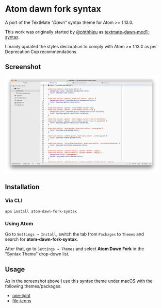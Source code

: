 # Atom dawn fork syntax

A port of the TextMate *"Dawn"* syntax theme for Atom >= 1.13.0.

This work was originally started by [@phthhieu](https://github.com/phthhieu) as [textmate-dawn-mod1-syntax](https://github.com/phthhieu/textmate-dawn-mod1-syntax).

I mainly updated the styles declaration to comply with Atom >= 1.13.0 as per Deprecation Cop recommendations.

## Screenshot

![Screenshot of atom-dawn-syntax](/screenshot.png)

## Installation

### Via CLI

```
apm install atom-dawn-fork-syntax
```

### Using Atom

Go to `Settings → Install`, switch the tab from `Packages` to `Themes` and search for **atom-dawn-fork-syntax**.

After that, go to `Settings → Themes` and select  **Atom Dawn Fork** in the "Syntax Theme" drop-down list.

## Usage

As in the screenshot above I use this syntax theme under macOS with the following themes/packages:

* [one-light](https://github.com/atom/one-light-ui)
* [file-icons](https://github.com/file-icons/atom)
